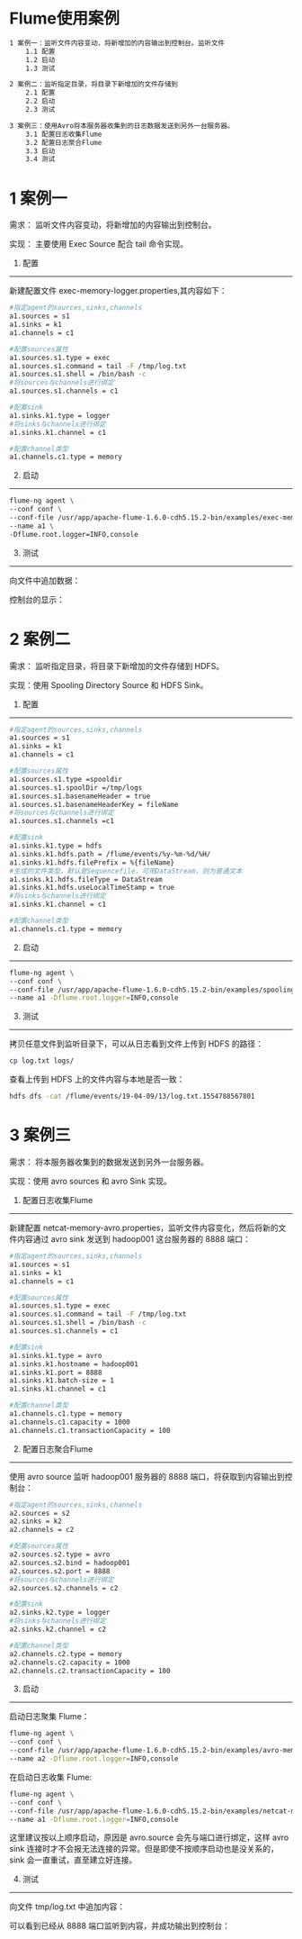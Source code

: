 


Flume使用案例
=========
```sh
1 案例一：监听文件内容变动，将新增加的内容输出到控制台。监听文件
	1.1 配置
	1.2 启动
	1.3 测试

2 案例二：监听指定目录，将目录下新增加的文件存储到
	2.1 配置
	2.2 启动
	2.3 测试

3 案例三：使用Avro将本服务器收集到的日志数据发送到另外一台服务器。
	3.1 配置日志收集Flume
	3.2 配置日志聚合Flume
	3.3 启动
	3.4 测试
```



1 案例一
=========
需求： 监听文件内容变动，将新增加的内容输出到控制台。

实现： 主要使用 Exec Source 配合 tail 命令实现。

1. 配置
--------
新建配置文件 exec-memory-logger.properties,其内容如下：
```sh
#指定agent的sources,sinks,channels
a1.sources = s1  
a1.sinks = k1  
a1.channels = c1  

#配置sources属性
a1.sources.s1.type = exec
a1.sources.s1.command = tail -F /tmp/log.txt
a1.sources.s1.shell = /bin/bash -c
#将sources与channels进行绑定
a1.sources.s1.channels = c1

#配置sink 
a1.sinks.k1.type = logger
#将sinks与channels进行绑定  
a1.sinks.k1.channel = c1  

#配置channel类型
a1.channels.c1.type = memory
```

2. 启动　
--------
```sh
flume-ng agent \
--conf conf \
--conf-file /usr/app/apache-flume-1.6.0-cdh5.15.2-bin/examples/exec-memory-logger.properties \
--name a1 \
-Dflume.root.logger=INFO,console
```

3. 测试
--------
向文件中追加数据：

控制台的显示：



2 案例二
============
需求： 监听指定目录，将目录下新增加的文件存储到 HDFS。

实现：使用 Spooling Directory Source 和 HDFS Sink。

1. 配置
--------
```sh
#指定agent的sources,sinks,channels
a1.sources = s1  
a1.sinks = k1  
a1.channels = c1  

#配置sources属性
a1.sources.s1.type =spooldir  
a1.sources.s1.spoolDir =/tmp/logs
a1.sources.s1.basenameHeader = true
a1.sources.s1.basenameHeaderKey = fileName 
#将sources与channels进行绑定  
a1.sources.s1.channels =c1 

#配置sink 
a1.sinks.k1.type = hdfs
a1.sinks.k1.hdfs.path = /flume/events/%y-%m-%d/%H/
a1.sinks.k1.hdfs.filePrefix = %{fileName}
#生成的文件类型，默认是Sequencefile，可用DataStream，则为普通文本
a1.sinks.k1.hdfs.fileType = DataStream  
a1.sinks.k1.hdfs.useLocalTimeStamp = true
#将sinks与channels进行绑定  
a1.sinks.k1.channel = c1

#配置channel类型
a1.channels.c1.type = memory
```


2. 启动
--------
```sh
flume-ng agent \
--conf conf \
--conf-file /usr/app/apache-flume-1.6.0-cdh5.15.2-bin/examples/spooling-memory-hdfs.properties \
--name a1 -Dflume.root.logger=INFO,console
```

3. 测试
--------
拷贝任意文件到监听目录下，可以从日志看到文件上传到 HDFS 的路径：
```sh
cp log.txt logs/
```


查看上传到 HDFS 上的文件内容与本地是否一致：
```sh
hdfs dfs -cat /flume/events/19-04-09/13/log.txt.1554788567801
```


3 案例三
=============
需求： 将本服务器收集到的数据发送到另外一台服务器。

实现：使用 avro sources 和 avro Sink 实现。

1. 配置日志收集Flume
--------
新建配置 netcat-memory-avro.properties，监听文件内容变化，然后将新的文件内容通过 avro sink 发送到 hadoop001 这台服务器的 8888 端口：
```sh
#指定agent的sources,sinks,channels
a1.sources = s1
a1.sinks = k1
a1.channels = c1

#配置sources属性
a1.sources.s1.type = exec
a1.sources.s1.command = tail -F /tmp/log.txt
a1.sources.s1.shell = /bin/bash -c
a1.sources.s1.channels = c1

#配置sink
a1.sinks.k1.type = avro
a1.sinks.k1.hostname = hadoop001
a1.sinks.k1.port = 8888
a1.sinks.k1.batch-size = 1
a1.sinks.k1.channel = c1

#配置channel类型
a1.channels.c1.type = memory
a1.channels.c1.capacity = 1000
a1.channels.c1.transactionCapacity = 100
```


2. 配置日志聚合Flume
--------
使用 avro source 监听 hadoop001 服务器的 8888 端口，将获取到内容输出到控制台：
```sh
#指定agent的sources,sinks,channels
a2.sources = s2
a2.sinks = k2
a2.channels = c2

#配置sources属性
a2.sources.s2.type = avro
a2.sources.s2.bind = hadoop001
a2.sources.s2.port = 8888
#将sources与channels进行绑定
a2.sources.s2.channels = c2

#配置sink
a2.sinks.k2.type = logger
#将sinks与channels进行绑定
a2.sinks.k2.channel = c2

#配置channel类型
a2.channels.c2.type = memory
a2.channels.c2.capacity = 1000
a2.channels.c2.transactionCapacity = 100
```

3. 启动
--------
启动日志聚集 Flume：
```sh
flume-ng agent \
--conf conf \
--conf-file /usr/app/apache-flume-1.6.0-cdh5.15.2-bin/examples/avro-memory-logger.properties \
--name a2 -Dflume.root.logger=INFO,console
```

在启动日志收集 Flume:
```sh
flume-ng agent \
--conf conf \
--conf-file /usr/app/apache-flume-1.6.0-cdh5.15.2-bin/examples/netcat-memory-avro.properties \
--name a1 -Dflume.root.logger=INFO,console
```

这里建议按以上顺序启动，原因是 avro.source 会先与端口进行绑定，这样 avro sink 连接时才不会报无法连接的异常。但是即使不按顺序启动也是没关系的，sink 会一直重试，直至建立好连接。


4. 测试
--------
向文件 tmp/log.txt 中追加内容：

可以看到已经从 8888 端口监听到内容，并成功输出到控制台：





